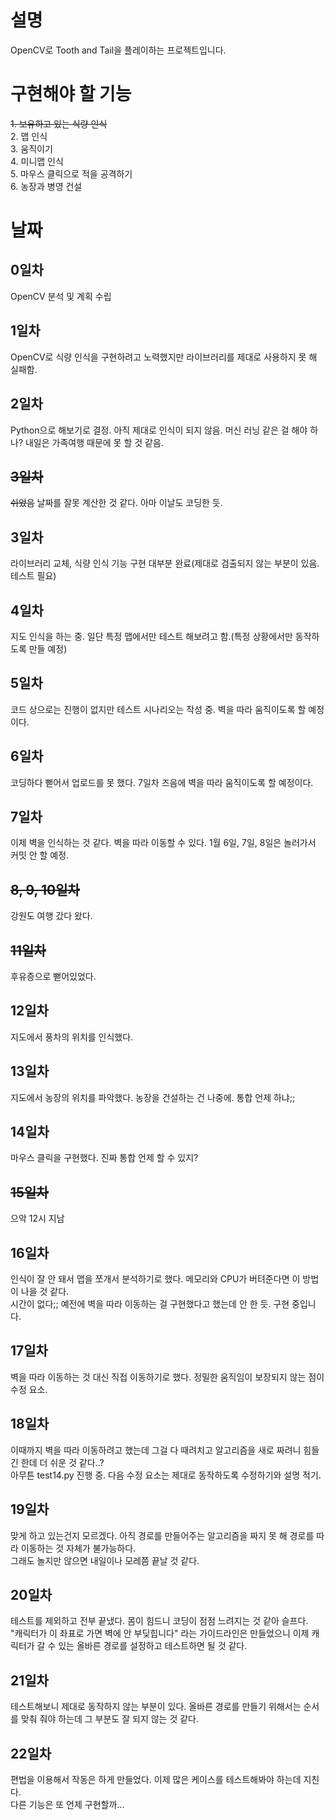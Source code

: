 # 설명
OpenCV로 Tooth and Tail을 플레이하는 프로젝트입니다.

# 구현해야 할 기능
~~1. 보유하고 있는 식량 인식~~  
2. 맵 인식  
3. 움직이기  
4. 미니맵 인식  
5. 마우스 클릭으로 적을 공격하기  
6. 농장과 병영 건설

# 날짜

## 0일차
OpenCV 분석 및 계획 수립

## 1일차
OpenCV로 식량 인식을 구현하려고 노력했지만 라이브러리를 제대로 사용하지 못 해 실패함.

## 2일차
Python으로 해보기로 결정. 아직 제대로 인식이 되지 않음. 머신 러닝 같은 걸 해야 하나?
내일은 가족여행 때문에 못 할 것 같음.

## ~~3일차~~
~~쉬었음~~ 날짜를 잘못 계산한 것 같다. 아마 이날도 코딩한 듯.

## 3일차
라이브러리 교체, 식량 인식 기능 구현 대부분 완료(제대로 검출되지 않는 부분이 있음. 테스트 필요)

## 4일차
지도 인식을 하는 중. 일단 특정 맵에서만 테스트 해보려고 함.(특정 상황에서만 동작하도록 만들 예정)

## 5일차
코드 상으로는 진행이 없지만 테스트 시나리오는 작성 중. 벽을 따라 움직이도록 할 예정이다.

## 6일차
코딩하다 뻗어서 업로드를 못 했다. 7일차 즈음에 벽을 따라 움직이도록 할 예정이다.

## 7일차
이제 벽을 인식하는 것 같다. 벽을 따라 이동할 수 있다.
1월 6일, 7일, 8일은 놀러가서 커밋 안 할 예정.

## ~~8, 9, 10일차~~
강원도 여행 갔다 왔다.

## ~~11일차~~
후유증으로 뻗어있었다.

## 12일차
지도에서 풍차의 위치를 인식했다.

## 13일차
지도에서 농장의 위치를 파악했다. 농장을 건설하는 건 나중에. 통합 언제 하냐;;

## 14일차
마우스 클릭을 구현했다. 진짜 통합 언제 할 수 있지?

## ~~15일차~~
으악 12시 지남

## 16일차
인식이 잘 안 돼서 맵을 쪼개서 분석하기로 했다. 메모리와 CPU가 버텨준다면 이 방법이 나을 것 같다.<br>
시간이 없다;; 예전에 벽을 따라 이동하는 걸 구현했다고 했는데 안 한 듯. 구현 중입니다.

## 17일차
벽을 따라 이동하는 것 대신 직접 이동하기로 했다.
정밀한 움직임이 보장되지 않는 점이 수정 요소.

## 18일차
이때까지 벽을 따라 이동하려고 했는데 그걸 다 때려치고 알고리즘을 새로 짜려니 힘들긴 한데 더 쉬운 것 같다..?<br>
아무튼 test14.py 진행 중. 다음 수정 요소는 제대로 동작하도록 수정하기와 설명 적기.

## 19일차
맞게 하고 있는건지 모르겠다. 아직 경로를 만들어주는 알고리즘을 짜지 못 해 경로를 따라 이동하는 것 자체가 불가능하다.<br>
그래도 놀지만 않으면 내일이나 모레쯤 끝날 것 같다.

## 20일차
테스트를 제외하고 전부 끝냈다. 몸이 힘드니 코딩이 점점 느려지는 것 같아 슬프다.<br>
"캐릭터가 이 좌표로 가면 벽에 안 부딪힙니다" 라는 가이드라인은 만들었으니 이제 캐릭터가 갈 수 있는 올바른 경로를 설정하고 테스트하면 될 것 같다.

## 21일차
테스트해보니 제대로 동작하지 않는 부분이 있다. 올바른 경로를 만들기 위해서는 순서를 맞춰 줘야 하는데 그 부분도 잘 되지 않는 것 같다.

## 22일차
편법을 이용해서 작동은 하게 만들었다. 이제 많은 케이스를 테스트해봐야 하는데 지친다.<br>
다른 기능은 또 언제 구현할까...
